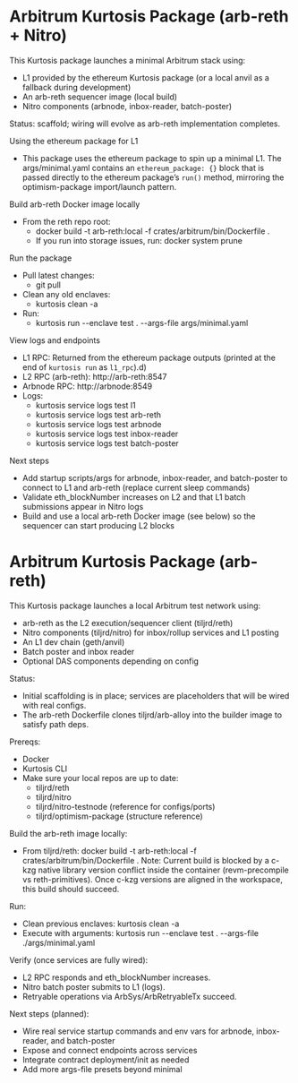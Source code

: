 # Arbitrum Kurtosis Package (arb-reth + Nitro)

This Kurtosis package launches a minimal Arbitrum stack using:
- L1 provided by the ethereum Kurtosis package (or a local anvil as a fallback during development)
- An arb-reth sequencer image (local build)
- Nitro components (arbnode, inbox-reader, batch-poster)

Status: scaffold; wiring will evolve as arb-reth implementation completes.

Using the ethereum package for L1
- This package uses the ethereum package to spin up a minimal L1. The args/minimal.yaml contains an `ethereum_package: {}` block that is passed directly to the ethereum package’s `run()` method, mirroring the optimism-package import/launch pattern.

Build arb-reth Docker image locally
- From the reth repo root:
  - docker build -t arb-reth:local -f crates/arbitrum/bin/Dockerfile .
  - If you run into storage issues, run: docker system prune

Run the package
- Pull latest changes:
  - git pull
- Clean any old enclaves:
  - kurtosis clean -a
- Run:
  - kurtosis run --enclave test . --args-file args/minimal.yaml

View logs and endpoints
- L1 RPC: Returned from the ethereum package outputs (printed at the end of `kurtosis run` as `l1_rpc`).d)
- L2 RPC (arb-reth): http://arb-reth:8547
- Arbnode RPC: http://arbnode:8549
- Logs:
  - kurtosis service logs test l1
  - kurtosis service logs test arb-reth
  - kurtosis service logs test arbnode
  - kurtosis service logs test inbox-reader
  - kurtosis service logs test batch-poster

Next steps
- Add startup scripts/args for arbnode, inbox-reader, and batch-poster to connect to L1 and arb-reth (replace current sleep commands)
- Validate eth_blockNumber increases on L2 and that L1 batch submissions appear in Nitro logs
- Build and use a local arb-reth Docker image (see below) so the sequencer can start producing L2 blocks

# Arbitrum Kurtosis Package (arb-reth)

This Kurtosis package launches a local Arbitrum test network using:
- arb-reth as the L2 execution/sequencer client (tiljrd/reth)
- Nitro components (tiljrd/nitro) for inbox/rollup services and L1 posting
- An L1 dev chain (geth/anvil)
- Batch poster and inbox reader
- Optional DAS components depending on config

Status:
- Initial scaffolding is in place; services are placeholders that will be wired with real configs.
- The arb-reth Dockerfile clones tiljrd/arb-alloy into the builder image to satisfy path deps.

Prereqs:
- Docker
- Kurtosis CLI
- Make sure your local repos are up to date:
  - tiljrd/reth
  - tiljrd/nitro
  - tiljrd/nitro-testnode (reference for configs/ports)
  - tiljrd/optimism-package (structure reference)

Build the arb-reth image locally:
- From tiljrd/reth:
  docker build -t arb-reth:local -f crates/arbitrum/bin/Dockerfile .
  Note: Current build is blocked by a c-kzg native library version conflict inside the container (revm-precompile vs reth-primitives).
  Once c-kzg versions are aligned in the workspace, this build should succeed.

Run:
- Clean previous enclaves:
  kurtosis clean -a
- Execute with arguments:
  kurtosis run --enclave test . --args-file ./args/minimal.yaml

Verify (once services are fully wired):
- L2 RPC responds and eth_blockNumber increases.
- Nitro batch poster submits to L1 (logs).
- Retryable operations via ArbSys/ArbRetryableTx succeed.

Next steps (planned):
- Wire real service startup commands and env vars for arbnode, inbox-reader, and batch-poster
- Expose and connect endpoints across services
- Integrate contract deployment/init as needed
- Add more args-file presets beyond minimal
